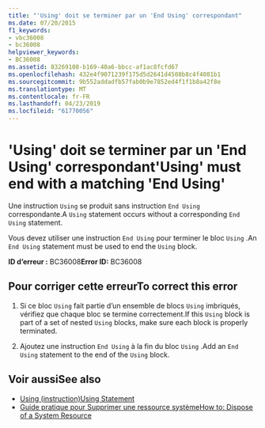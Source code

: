 ```yaml
---
title: "'Using' doit se terminer par un 'End Using' correspondant"
ms.date: 07/20/2015
f1_keywords:
- vbc36008
- bc36008
helpviewer_keywords:
- BC36008
ms.assetid: 83269108-b169-40a6-bbcc-af1ac8fcfd67
ms.openlocfilehash: 432e4f9071239f175d5d2641d4508b8c4f4081b1
ms.sourcegitcommit: 9b552addadfb57fab0b9e7852ed4f1f1b8a42f8e
ms.translationtype: MT
ms.contentlocale: fr-FR
ms.lasthandoff: 04/23/2019
ms.locfileid: "61770056"
---
```

# <a name="using-must-end-with-a-matching-end-using"></a><span data-ttu-id="3f033-102">'Using' doit se terminer par un 'End Using' correspondant</span><span class="sxs-lookup"><span data-stu-id="3f033-102">'Using' must end with a matching 'End Using'</span></span>
<span data-ttu-id="3f033-103">Une instruction `Using` se produit sans instruction `End Using` correspondante.</span><span class="sxs-lookup"><span data-stu-id="3f033-103">A `Using` statement occurs without a corresponding `End Using` statement.</span></span>  
  
 <span data-ttu-id="3f033-104">Vous devez utiliser une instruction `End Using` pour terminer le bloc `Using` .</span><span class="sxs-lookup"><span data-stu-id="3f033-104">An `End Using` statement must be used to end the `Using` block.</span></span>  
  
 <span data-ttu-id="3f033-105">**ID d’erreur :** BC36008</span><span class="sxs-lookup"><span data-stu-id="3f033-105">**Error ID:** BC36008</span></span>  
  
## <a name="to-correct-this-error"></a><span data-ttu-id="3f033-106">Pour corriger cette erreur</span><span class="sxs-lookup"><span data-stu-id="3f033-106">To correct this error</span></span>  
  
1. <span data-ttu-id="3f033-107">Si ce bloc `Using` fait partie d’un ensemble de blocs `Using` imbriqués, vérifiez que chaque bloc se termine correctement.</span><span class="sxs-lookup"><span data-stu-id="3f033-107">If this `Using` block is part of a set of nested `Using` blocks, make sure each block is properly terminated.</span></span>  
  
2. <span data-ttu-id="3f033-108">Ajoutez une instruction `End Using` à la fin du bloc `Using` .</span><span class="sxs-lookup"><span data-stu-id="3f033-108">Add an `End Using` statement to the end of the `Using` block.</span></span>  
  
## <a name="see-also"></a><span data-ttu-id="3f033-109">Voir aussi</span><span class="sxs-lookup"><span data-stu-id="3f033-109">See also</span></span>

- [<span data-ttu-id="3f033-110">Using (instruction)</span><span class="sxs-lookup"><span data-stu-id="3f033-110">Using Statement</span></span>](../../visual-basic/language-reference/statements/using-statement.md)
- [<span data-ttu-id="3f033-111">Guide pratique pour Supprimer une ressource système</span><span class="sxs-lookup"><span data-stu-id="3f033-111">How to: Dispose of a System Resource</span></span>](../../visual-basic/programming-guide/language-features/control-flow/how-to-dispose-of-a-system-resource.md)
